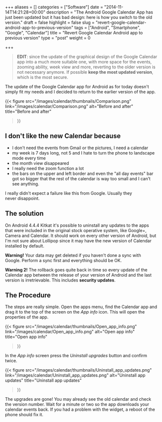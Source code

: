 +++
aliases      = []
categories   = ["Software"]
date         = "2014-11-14T14:21:28+00:00"
description  = "The Android Google Calendar App has just been updated but it has bad design: here is how you switch to the old version."
draft        = false
highlight    = false
slug         = "revert-google-calendar-android-app-to-previous-version"
tags         = ["Android", "Smartphone", "Google", "Calendar"]
title        = "Revert Google Calendar Android app to previous version"
type         = "post"
weight       = 0

+++


> **EDIT**: since the update of the graphical design of the Google Calendar app
> into a much more suitable one, with more space for the events, zooming
> ability, week view and more, reverting to the older version is not necessary
> anymore. If possible **keep the most updated version**, which is the most
> secure.

The update of the Google Calendar app for Android as for today doesn't simply
fit my needs and I decided to return to the earlier version of the app.

{{< figure 
    src="/images/calendar/thumbnails/Comparison.png" 
    link="/images/calendar/Comparison.png"
    alt="Before and after" 
    title="Before and after"
>}}


## I don't like the new Calendar because

- I don't need the events from Gmail or the pictures, I need a calendar
- my week is 7 days long, not 5 and I hate to turn the phone to landscape mode
  every time
- the month view disappeared
- I really need the zoom function a lot
- the bars on the upper and left border and even the "all day events" bar got so
  bigger that the rest of the calendar is way too small and I can't see
  anything.

I really didn't expect a failure like this from Google. Usually they
never disappoint.


## The solution

On Android 4.4.4 Kitkat it's possible to uninstall any updates to the apps that
were included in the original stock operative system, like Google+, Camera and
Calendar. It should work on every other version of Android, but I'm not sure
about Lollipop since it may have the new version of Calendar installed by
default.

**Warning!** Your data may get deleted if you haven't done a sync with
Google. Perform a sync first and everything should be OK.

**Warning 2!** The rollback goes quite back in time so every update of the
Calendar app between the release of your version of Android and the last
version is irretrievable. This includes **security updates**.


## The Procedure

The steps are really simple. Open the apps menu, find the Calendar app and drag
it to the top of the screen on the _App info_ icon. This will open the
properties of the app.

{{< figure 
    src="/images/calendar/thumbnails/Open_app_info.png" 
    link="/images/calendar/Open_app_info.png"
    alt="Open app info" 
    title="Open app info"
>}}

In the _App info_ screen press the _Uninstall upgrades_ button and confirm
twice.

{{< figure 
    src="/images/calendar/thumbnails/Uninstall_app_updates.png" 
    link="/images/calendar/Uninstall_app_updates.png"
    alt="Uninstall app updates" 
    title="Uninstall app updates"
>}}

The upgrades are gone! You may already see the old calendar and check the
version number. Wait for a minute or two so the app downloads your calendar
events back. If you had a problem with the widget, a reboot of the phone should
fix it.

